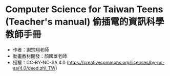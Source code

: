 Computer Science for Taiwan Teens (Teacher's manual)
偷插電的資訊科學  教師手冊
====================================================

 * 作者：謝宗翔老師
 * 動畫教材開發：顏國雄老師
 * 授權：CC-BY-NC-SA 4.0 (https://creativecommons.org/licenses/by-nc-sa/4.0/deed.zh\_TW)

